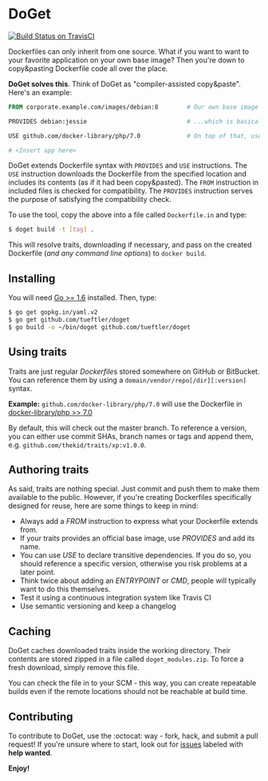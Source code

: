 DoGet
=====
[![Build Status on TravisCI](https://secure.travis-ci.org/tueftler/doget.png)](http://travis-ci.org/tueftler/doget)

Dockerfiles can only inherit from one source. What if you want to want to your favorite application on your own base image? Then you're down to copy&pasting Dockerfile code all over the place. 

**DoGet solves this**. Think of DoGet as "compiler-assisted copy&paste". Here's an example:

```dockerfile
FROM corporate.example.com/images/debian:8        # Our own base image

PROVIDES debian:jessie                            # ...which is basically Debian Jessie

USE github.com/docker-library/php/7.0             # On top of that, use official PHP 7.0

# <Insert app here>
```

DoGet extends Dockerfile syntax with `PROVIDES` and `USE` instructions. The `USE` instruction downloads the Dockerfile from the specified location and includes its contents (as if it had been copy&pasted). The `FROM` instruction in included files is checked for compatibility. The `PROVIDES` instruction serves the purpose of satisfying the compatibility check.

To use the tool, copy the above into a file called `Dockerfile.in` and type:

```sh
$ doget build -t [tag] .
```

This will resolve traits, downloading if necessary, and pass on the created Dockerfile (*and any command line options*) to `docker build`.

## Installing

You will need [Go >= 1.6](https://golang.org/) installed. Then, type:

```sh
$ go get gopkg.in/yaml.v2
$ go get github.com/tueftler/doget
$ go build -o ~/bin/doget github.com/tueftler/doget
```

## Using traits

Traits are just regular *Dockerfile*s stored somewhere on GitHub or BitBucket. You can reference them by using a `domain/vendor/repo[/dir][:version]` syntax. 

**Example:** `github.com/docker-library/php/7.0` will use the Dockerfile in [docker-library/php >> 7.0](https://github.com/docker-library/php/tree/master/7.0)

By default, this will check out the master branch. To reference a version, you can either use commit SHAs, branch names or tags and append them, e.g. `github.com/thekid/traits/xp:v1.0.0`.

## Authoring traits

As said, traits are nothing special. Just commit and push them to make them available to the public. However, if you're creating Dockerfiles specifically designed for reuse, here are some things to keep in mind:

* Always add a *FROM* instruction to express what your Dockerfile extends from.
* If your traits provides an official base image, use *PROVIDES* and add its name.
* You can use *USE* to declare transitive dependencies. If you do so, you should reference a specific version, otherwise you risk problems at a later point.
* Think twice about adding an *ENTRYPOINT* or *CMD*, people will typically want to do this themselves.
* Test it using a continuous integration system like Travis CI
* Use semantic versioning and keep a changelog

## Caching

DoGet caches downloaded traits inside the working directory. Their contents are stored zipped in a file called `doget_modules.zip`. To force a fresh download, simply remove this file.

You can check the file in to your SCM - this way, you can create repeatable builds even if the remote locations should not be reachable at build time.

## Contributing

To contribute to DoGet, use the :octocat: way - fork, hack, and submit a pull request! If you're unsure where to start, look out for [issues](https://github.com/tueftler/doget/issues) labeled with **help wanted**.

**Enjoy!**
